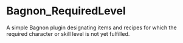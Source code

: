 # Bagnon_RequiredLevel
A simple Bagnon plugin designating items and recipes for which the required character or skill level is not yet fulfilled.
